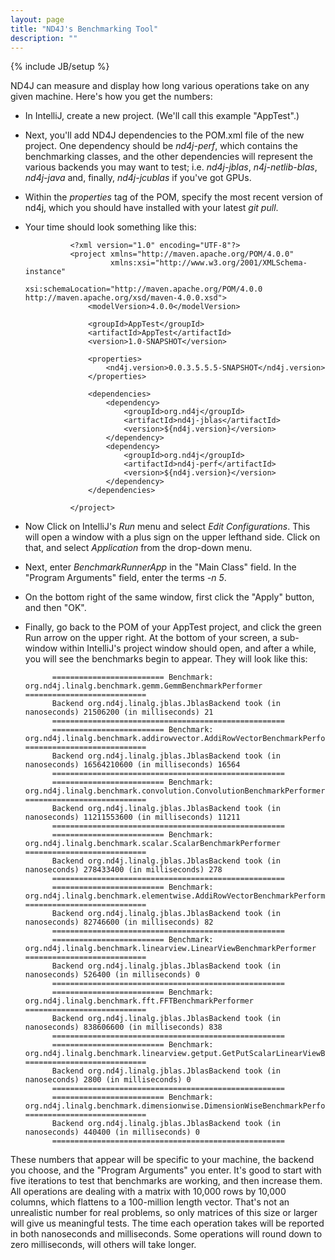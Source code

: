```yaml
---
layout: page
title: "ND4J's Benchmarking Tool"
description: ""
---
```

{% include JB/setup %}

ND4J can measure and display how long various operations take on any given machine. Here's how you get the numbers:
* In IntelliJ, create a new project. (We'll call this example "AppTest".) 
* Next, you'll add ND4J dependencies to the POM.xml file of the new project. One dependency should be *nd4j-perf*, which contains the benchmarking classes, and the other dependencies will represent the various backends you may want to test; i.e. *nd4j-jblas*, *n4j-netlib-blas*, *nd4j-java* and, finally, *nd4j-jcublas* if you've got GPUs. 
* Within the *properties* tag of the POM, specify the most recent version of nd4j, which you should have installed with your latest *git pull*.
* Your time should look something like this:

				<?xml version="1.0" encoding="UTF-8"?>
				<project xmlns="http://maven.apache.org/POM/4.0.0"
				         xmlns:xsi="http://www.w3.org/2001/XMLSchema-instance"
				         xsi:schemaLocation="http://maven.apache.org/POM/4.0.0 http://maven.apache.org/xsd/maven-4.0.0.xsd">
				    <modelVersion>4.0.0</modelVersion>

				    <groupId>AppTest</groupId>
				    <artifactId>AppTest</artifactId>
				    <version>1.0-SNAPSHOT</version>

				    <properties>
				        <nd4j.version>0.0.3.5.5.5-SNAPSHOT</nd4j.version>
				    </properties>

				    <dependencies>
				        <dependency>
				            <groupId>org.nd4j</groupId>
				            <artifactId>nd4j-jblas</artifactId>
				            <version>${nd4j.version}</version>
				        </dependency>
				        <dependency>
				            <groupId>org.nd4j</groupId>
				            <artifactId>nd4j-perf</artifactId>
				            <version>${nd4j.version}</version>
				        </dependency>
				    </dependencies>

				</project>

* Now Click on IntelliJ's *Run* menu and select *Edit Configurations*. This will open a window with a plus sign on the upper lefthand side. Click on that, and select *Application* from the drop-down menu. 
* Next, enter *BenchmarkRunnerApp* in the "Main Class" field. In the "Program Arguments" field, enter the terms *-n 5*. 
* On the bottom right of the same window, first click the "Apply" button, and then "OK".
* Finally, go back to the POM of your AppTest project, and click the green Run arrow on the upper right. At the bottom of your screen, a sub-window within IntelliJ's project window should open, and after a while, you will see the benchmarks begin to appear. They will look like this:

			========================= Benchmark: org.nd4j.linalg.benchmark.gemm.GemmBenchmarkPerformer ===========================
			Backend org.nd4j.linalg.jblas.JblasBackend took (in nanoseconds) 21506200 (in milliseconds) 21
			====================================================
			========================= Benchmark: org.nd4j.linalg.benchmark.addirowvector.AddiRowVectorBenchmarkPerformer ===========================
			Backend org.nd4j.linalg.jblas.JblasBackend took (in nanoseconds) 16564210600 (in milliseconds) 16564
			====================================================
			========================= Benchmark: org.nd4j.linalg.benchmark.convolution.ConvolutionBenchmarkPerformer ===========================
			Backend org.nd4j.linalg.jblas.JblasBackend took (in nanoseconds) 11211553600 (in milliseconds) 11211
			====================================================
			========================= Benchmark: org.nd4j.linalg.benchmark.scalar.ScalarBenchmarkPerformer ===========================
			Backend org.nd4j.linalg.jblas.JblasBackend took (in nanoseconds) 278433400 (in milliseconds) 278
			====================================================
			========================= Benchmark: org.nd4j.linalg.benchmark.elementwise.AddiRowVectorBenchmarkPerformer ===========================
			Backend org.nd4j.linalg.jblas.JblasBackend took (in nanoseconds) 82746600 (in milliseconds) 82
			====================================================
			========================= Benchmark: org.nd4j.linalg.benchmark.linearview.LinearViewBenchmarkPerformer ===========================
			Backend org.nd4j.linalg.jblas.JblasBackend took (in nanoseconds) 526400 (in milliseconds) 0
			====================================================
			========================= Benchmark: org.nd4j.linalg.benchmark.fft.FFTBenchmarkPerformer ===========================
			Backend org.nd4j.linalg.jblas.JblasBackend took (in nanoseconds) 838606600 (in milliseconds) 838
			====================================================
			========================= Benchmark: org.nd4j.linalg.benchmark.linearview.getput.GetPutScalarLinearViewBenchmarkPerformer ===========================
			Backend org.nd4j.linalg.jblas.JblasBackend took (in nanoseconds) 2800 (in milliseconds) 0
			====================================================
			========================= Benchmark: org.nd4j.linalg.benchmark.dimensionwise.DimensionWiseBenchmarkPerformer ===========================
			Backend org.nd4j.linalg.jblas.JblasBackend took (in nanoseconds) 440400 (in milliseconds) 0
			====================================================

These numbers that appear will be specific to your machine, the backend you choose, and the "Program Arguments" you enter. It's good to start with five iterations to test that benchmarks are working, and then increase them. All operations are dealing with a matrix with 10,000 rows by 10,000 columns, which flattens to a 100-million length vector. That's not an unrealistic number for real problems, so only matrices of this size or larger will give us meaningful tests. The time each operation takes will be reported in both nanoseconds and milliseconds. Some operations will round down to zero milliseconds, will others will take longer. 
